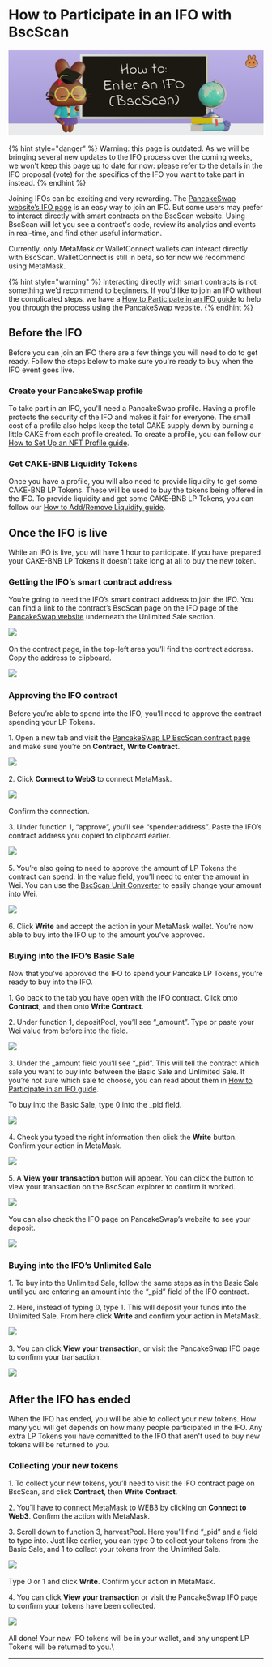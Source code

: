 # How to Participate in an IFO with BscScan

![](../../.gitbook/assets/how-to-enter-an-ifo-bscscan-header.png)

{% hint style="danger" %}
Warning: this page is outdated. As we will be bringing several new updates to the IFO process over the coming weeks, we won't keep this page up to date for now: please refer to the details in the IFO proposal (vote) for the specifics of the IFO you want to take part in instead.
{% endhint %}

Joining IFOs can be exciting and very rewarding. The [PancakeSwap website’s IFO page](https://pancakeswap.finance/ifo) is an easy way to join an IFO. But some users may prefer to interact directly with smart contracts on the BscScan website. Using BscScan will let you see a contract's code, review its analytics and events in real-time, and find other useful information.

Currently, only MetaMask or WalletConnect wallets can interact directly with BscScan. WalletConnect is still in beta, so for now we recommend using MetaMask.&#x20;

{% hint style="warning" %}
Interacting directly with smart contracts is not something we’d recommend to beginners. If you’d like to join an IFO without the complicated steps, we have a [How to Participate in an IFO guide](https://docs.pancakeswap.finance/get-started/ifo-guide) to help you through the process using the PancakeSwap website.
{% endhint %}

## Before the IFO

Before you can join an IFO there are a few things you will need to do to get ready. Follow the steps below to make sure you're ready to buy when the IFO event goes live.

### Create your PancakeSwap profile

To take part in an IFO, you'll need a PancakeSwap profile. Having a profile protects the security of the IFO and makes it fair for everyone. The small cost of a profile also helps keep the total CAKE supply down by burning a little CAKE from each profile created. To create a profile, you can follow our [How to Set Up an NFT Profile guide](https://docs.pancakeswap.finance/get-started/profile-guide).

### Get CAKE-BNB Liquidity Tokens

Once you have a profile, you will also need to provide liquidity to get some CAKE-BNB LP Tokens. These will be used to buy the tokens being offered in the IFO. To provide liquidity and get some CAKE-BNB LP Tokens, you can follow our [How to Add/Remove Liquidity guide](https://docs.pancakeswap.finance/get-started/liquidity-guide).

## Once the IFO is live

While an IFO is live, you will have 1 hour to participate. If you have prepared your CAKE-BNB LP Tokens it doesn’t take long at all to buy the new token.

### Getting the IFO’s smart contract address

You’re going to need the IFO’s smart contract address to join the IFO. You can find a link to the contract’s BscScan page on the IFO page of the [PancakeSwap website](https://pancakeswap.finance/ifo) underneath the Unlimited Sale section.

![](https://lh4.googleusercontent.com/s8oMeBKH5SRo21DhAA9ZyAm3pTKRKBbrDY4zpdpc5mKlPTNtuezL\_fxCPc0dZvMlGfXy4IcwOmib1Gs-nc4Oe58v3UH7\_1JYuHM6GgiVERzkPQN\_viUF17dmPRFOYFHuXNrm78eZ)

On the contract page, in the top-left area you’ll find the contract address. Copy the address to clipboard.

![](https://lh3.googleusercontent.com/ez27bQvXXBaRHcVZnrV-GHJdswGjs4AbT0l6QXkcd4f00VbQMQdvwMSaAuWt4hgPsWuaZ0j-upAxz3IDxBb0BfY\_NJAVr5mr214Ka6PKpnb726tgXZCP5eFOADD2OImI63BTWChx)

### Approving the IFO contract

Before you’re able to spend into the IFO, you’ll need to approve the contract spending your LP Tokens.

1\. Open a new tab and visit the [PancakeSwap LP BscScan contract page](https://bscscan.com/address/0x0ed7e52944161450477ee417de9cd3a859b14fd0#writeContract) and make sure you’re on **Contract**, **Write Contract**.

![](https://lh6.googleusercontent.com/eZ2wGzH7GC1pighXt5ZbxrroqPGqjG6dItDAATI715riqZy8a-GOMp7hxG1YaZl7mOcuS62KLM4O\_-vXJBNhj2lAqfsgnJe6mSdn0OskAkT48mzP1kWNzwZKNnb0a7jbnUrfm-Nu)

2\. Click **Connect to Web3** to connect MetaMask.

![](https://lh4.googleusercontent.com/IRXfcKBWmlH8o7gDE9ThGrKuc2DHZSNb-SxF93VSTkCdv2JjtdvKciPb5jom4Uv-ngpPMrrGQI1XuM6H2SuN81NMxGLzoHAye5YgvUzR9YSM6ElZs6e3A-fpnMT21PKyJmV2F1IZ)

Confirm the connection.

3\. Under function 1, “approve”, you’ll see “spender:address”. Paste the IFO’s contract address you copied to clipboard earlier.

![](https://lh5.googleusercontent.com/suC6le1V6Vt\_YzpQ8DzxhseaZOTC6tZpmMO97l9rcHt5fnP3aP7vUI1udXdvy\_VMHyik5IIqXxYIjNsvfaXBzyDvS\_vD\_baAuzo3felLC-QnA9XAU2quS1CifbdumgV85LImK2WD)

5\. You’re also going to need to approve the amount of LP Tokens the contract can spend. In the value field, you’ll need to enter the amount in Wei. You can use the [BscScan Unit Converter](https://www.bscscan.com/unitconverter) to easily change your amount into Wei.

![](https://lh6.googleusercontent.com/h0ywzo2JofyPdJYUQr63vb5gaPsgjIFWXl-cSBzPE7UgthMWfHFZrFOLso5D7vIdEmOKmxa-MtxQAPj3jya1e-hqqRzlRLEcdULB58D8r2FYRjEzqFyPRxiHtLCp7ywNsMUgkJi6)

6\. Click **Write** and accept the action in your MetaMask wallet. You’re now able to buy into the IFO up to the amount you’ve approved.

### Buying into the IFO’s Basic Sale

Now that you’ve approved the IFO to spend your Pancake LP Tokens, you’re ready to buy into the IFO.

1\. Go back to the tab you have open with the IFO contract. Click onto **Contract**, and then onto **Write Contract**.

2\. Under function 1, depositPool, you’ll see “\_amount”. Type or paste your Wei value from before into the field.

![](https://lh6.googleusercontent.com/185gWOjqWA\_gZLpyy8TSGdKtk7m-l3HSyXkzx883Cf3Cmnq7DAl6-wOnhn7knU\_-lKbyFsnEBXgPhbv7dyRzly0dDa81562jlXcapItkADA0AA5q4fJWnwtSFDsjHSxXD2EHO3pq)

3\. Under the \_amount field you’ll see “\_pid”. This will tell the contract which sale you want to buy into between the Basic Sale and Unlimited Sale. If you’re not sure which sale to choose, you can read about them in [How to Participate in an IFO guide](https://docs.pancakeswap.finance/get-started/ifo-guide#which-type-of-sale-should-i-choose-basic-or-unlimited).

To buy into the Basic Sale, type 0 into the \_pid field.

![](https://lh5.googleusercontent.com/eLKY976MLUYSbh3g70EJkpccTfip27QnOCXlc3rQ\_Kr9fu4wAIT1K4qg-DB8HYHzFCFb\_zbFXoWZNdncWBsNoevbp0YGbEU-yJ4x8xRIG5v-ha1rrfWO9AjGBrf8y5sc021ydALG)

4\. Check you typed the right information then click the **Write** button. Confirm your action in MetaMask.

![](https://lh3.googleusercontent.com/OMk0rZt6CyLRPDcGjwZnVFHOHNLriLuwJBZ6E8koNFinvBTuSxA4qm6bBdxs\_28zmK-b\_1NrjjtldgUDhXha8bYpmPc7z72PEiiEthaOU8cteBAYfbwYzhvR3dh9cl5c58mqbY2j)

5\. A **View your transaction** button will appear. You can click the button to view your transaction on the BscScan explorer to confirm it worked.

![](https://lh6.googleusercontent.com/SHgXqiNtNXoXitNbNY4fBkuXC5UjHJTiQ8rwDp4SEXtzM1zNANHtMQ6PzwmP2zQwp2xVL8gRHKSBrgp4qyMJALrZmq9s0EddnC0eAQcvV4eqMObym\_\_T5tPamtdSJMiUVMn5BYJn)

You can also check the IFO page on PancakeSwap’s website to see your deposit.

![](https://lh6.googleusercontent.com/9tFTlSwXmoSDruTPjhe\_IH7o87YOFIdeHyafIs0aBjaZeRv9jP43xjZ7\_IMdW6q5jP2U\_eN4RxBEm00O1dKP9Pp0Me1Eb6rI6pHXxKIFtgsUpSgNvCrq24\_q4c\_xNWGYDm4wPk22)

### Buying into the IFO’s Unlimited Sale

1\. To buy into the Unlimited Sale, follow the same steps as in the Basic Sale until you are entering an amount into the “\_pid” field of the IFO contract.

2\. Here, instead of typing 0, type 1. This will deposit your funds into the Unlimited Sale. From here click **Write** and confirm your action in MetaMask.

![](https://lh6.googleusercontent.com/08zKELQHScE0z9TFQRb7SgyvJbVFxelLxxz3AcvOEBP3ocYQIp\_pxNkiM7XcBndgDgdPOPI3uUukK7JYDGCnnZQ\_J4NZ638YgGLWN9\_cqJSeQD5yJ-kH2z5Za-0uyEmWnQupKLIB)

3\. You can click **View your transaction**, or visit the PancakeSwap IFO page to confirm your transaction.

![](https://lh6.googleusercontent.com/uqXq-9wHZ-v9HVsqphUVzpzR1DArrSeMx8sCKvLfOIKlWjnKIcg7UbVAX6xL4HvCiMVc6LyxslQ6bRVCBV1raapQcd0hnripO6csNJcUs2CDPtoXj5tjGtkxTccTKTmS0fZHzcpQ)

## After the IFO has ended

When the IFO has ended, you will be able to collect your new tokens. How many you will get depends on how many people participated in the IFO. Any extra LP Tokens you have committed to the IFO that aren't used to buy new tokens will be returned to you.‌

### Collecting your new tokens

1\. To collect your new tokens, you’ll need to visit the IFO contract page on BscScan, and click **Contract**, then **Write Contract**.

2\. You’ll have to connect MetaMask to WEB3 by clicking on **Connect to Web3**. Confirm the action with MetaMask.

3\. Scroll down to function 3, harvestPool. Here you’ll find “\_pid” and a field to type into. Just like earlier, you can type 0 to collect your tokens from the Basic Sale, and 1 to collect your tokens from the Unlimited Sale.

![](https://lh3.googleusercontent.com/QS7BsbQC8NJVU1pLD70Ia8AlmPLvy2rHQe9RWVWEpGAd1NGrZmCdQxCBc9W7kfpoaB6t\_zjoPfYwX8I2kIQLJAqhyk2\_pNEP1gY3xt2C\_6vv7sfA3-1uksAiMT-XH7\_odaHqILPU)

Type 0 or 1 and click **Write**. Confirm your action in MetaMask.

4\. You can click **View your transaction** or visit the PancakeSwap IFO page to confirm your tokens have been collected.

![](https://lh4.googleusercontent.com/yIrEbfJBxo2diu9RhYk3Shy8nsb37Y2voVZFVTNp7sa8RTnG9DPLFKdHo1hfEEDt8uWj22zmZADwiiGMOuY1vdH1qGGDe9nBMZeeoHfb7b-oiK7QvdY6\_79KdOBMoWEn6ka2sUAC)

All done! Your new IFO tokens will be in your wallet, and any unspent LP Tokens will be returned to you.\
****
